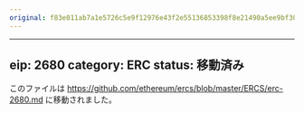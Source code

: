 ```yaml
---
original: f83e011ab7a1e5726c5e9f12976e43f2e55136853398f8e21490a5ee9bf309b6
---
```


---
eip: 2680
category: ERC
status: 移動済み
---

このファイルは https://github.com/ethereum/ercs/blob/master/ERCS/erc-2680.md に移動されました。